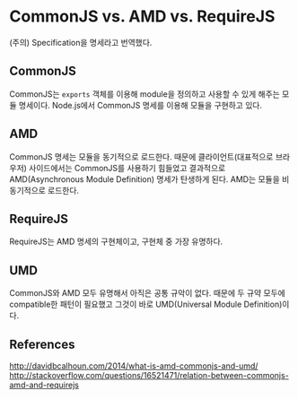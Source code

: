 # CommonJS vs. AMD vs. RequireJS

(주의) Specification을 명세라고 번역했다.

## CommonJS

CommonJS는 `exports` 객체를 이용해 module을 정의하고 사용할 수 있게 해주는 모듈 명세이다. Node.js에서 CommonJS 명세를 이용해 모듈을 구현하고 있다.

## AMD

CommonJS 명세는 모듈을 동기적으로 로드한다. 때문에 클라이언트(대표적으로 브라우저) 사이드에서는 CommonJS를 사용하기 힘들었고 결과적으로 AMD(Asynchronous Module Definition) 명세가 탄생하게 된다. AMD는 모듈을 비동기적으로 로드한다.

## RequireJS

RequireJS는 AMD 명세의 구현체이고, 구현체 중 가장 유명하다.

## UMD

CommonJS와 AMD 모두 유명해서 아직은 공통 규악이 없다. 때문에 두 규약 모두에 compatible한 패턴이 필요했고 그것이 바로 UMD(Universal Module Definition)이다.

## References
<http://davidbcalhoun.com/2014/what-is-amd-commonjs-and-umd/>
<http://stackoverflow.com/questions/16521471/relation-between-commonjs-amd-and-requirejs>